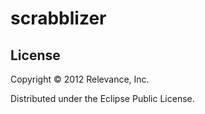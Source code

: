 # scrabblizer

## License

Copyright © 2012 Relevance, Inc.

Distributed under the Eclipse Public License.
